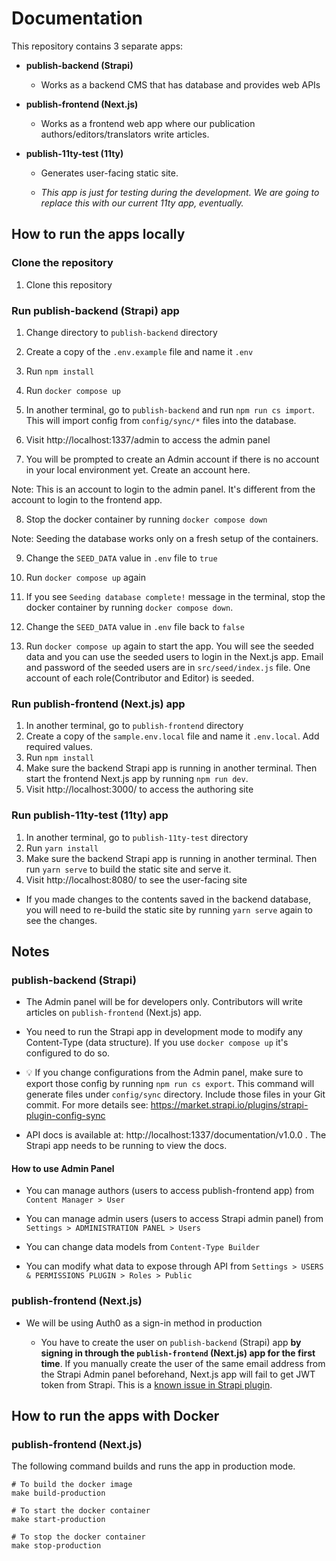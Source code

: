 # Documentation

This repository contains 3 separate apps:

- **publish-backend (Strapi)**

  - Works as a backend CMS that has database and provides web APIs

- **publish-frontend (Next.js)**

  - Works as a frontend web app where our publication
    authors/editors/translators write articles.

- **publish-11ty-test (11ty)**

  - Generates user-facing static site.

  - _This app is just for testing during the development. We are going to
    replace this with our current 11ty app, eventually._

## How to run the apps locally

### Clone the repository

1. Clone this repository

### Run publish-backend (Strapi) app

1. Change directory to `publish-backend` directory

2. Create a copy of the `.env.example` file and name it `.env`

3. Run `npm install`

4. Run `docker compose up`

5. In another terminal, go to `publish-backend` and run `npm run cs import`.
   This will import config from `config/sync/*` files into the database.

6. Visit http://localhost:1337/admin to access the admin panel

7. You will be prompted to create an Admin account if there is no account in
   your local environment yet. Create an account here.

Note: This is an account to login to the admin panel. It's different from the
account to login to the frontend app.

8. Stop the docker container by running `docker compose down`

Note: Seeding the database works only on a fresh setup of the containers.

9. Change the `SEED_DATA` value in `.env` file to `true`

10. Run `docker compose up` again

11. If you see `Seeding database complete!` message in the terminal, stop the
    docker container by running `docker compose down`.

12. Change the `SEED_DATA` value in `.env` file back to `false`

13. Run `docker compose up` again to start the app. You will see the seeded
    data and you can use the seeded users to login in the Next.js app. Email
    and password of the seeded users are in `src/seed/index.js` file. One 
    account of each role(Contributor and Editor) is seeded.

### Run publish-frontend (Next.js) app

1. In another terminal, go to `publish-frontend` directory
2. Create a copy of the `sample.env.local` file and name it `.env.local`. Add
   required values.
3. Run `npm install`
4. Make sure the backend Strapi app is running in another terminal. Then start
   the frontend Next.js app by running `npm run dev`.
5. Visit http://localhost:3000/ to access the authoring site

### Run publish-11ty-test (11ty) app

1. In another terminal, go to `publish-11ty-test` directory
2. Run `yarn install`
3. Make sure the backend Strapi app is running in another terminal. Then run
   `yarn serve` to build the static site and serve it.
4. Visit http://localhost:8080/ to see the user-facing site

- If you made changes to the contents saved in the backend database, you will
  need to re-build the static site by running `yarn serve` again to see the
  changes.

## Notes

### publish-backend (Strapi)

- The Admin panel will be for developers only. Contributors will write articles
  on `publish-frontend` (Next.js) app.

- You need to run the Strapi app in development mode to modify any Content-Type
  (data structure). If you use `docker compose up` it's configured to do so.

- 💡 If you change configurations from the Admin panel, make sure to export
  those config by running `npm run cs export`. This command will generate files
  under `config/sync` directory. Include those files in your Git commit. For
  more details see: https://market.strapi.io/plugins/strapi-plugin-config-sync

- API docs is available at: http://localhost:1337/documentation/v1.0.0 . The
  Strapi app needs to be running to view the docs.

#### How to use Admin Panel

- You can manage authors (users to access publish-frontend app) from
  `Content Manager > User`

- You can manage admin users (users to access Strapi admin panel) from
  `Settings > ADMINISTRATION PANEL > Users`

- You can change data models from `Content-Type Builder`

- You can modify what data to expose through API from
  `Settings > USERS & PERMISSIONS PLUGIN > Roles > Public`

### publish-frontend (Next.js)

- We will be using Auth0 as a sign-in method in production

  - You have to create the user on `publish-backend` (Strapi) app **by signing
    in through the `publish-frontend` (Next.js) app for the first time**. If you
    manually create the user of the same email address from the Strapi Admin
    panel beforehand, Next.js app will fail to get JWT token from Strapi. This
    is a
    [known issue in Strapi plugin](https://github.com/strapi/strapi/issues/12907).

## How to run the apps with Docker

### publish-frontend (Next.js)

The following command builds and runs the app in production mode.
```
# To build the docker image
make build-production

# To start the docker container
make start-production

# To stop the docker container
make stop-production
```
